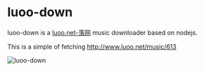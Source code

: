 luoo-down
=========

luoo-down is a [luoo.net-落网](http://www.luoo.net/) music downloader based on nodejs.

This is a simple of fetching <http://www.luoo.net/music/613>

![luoo-down](http://stanzhai.github.io/images/project/luoo-down.png)